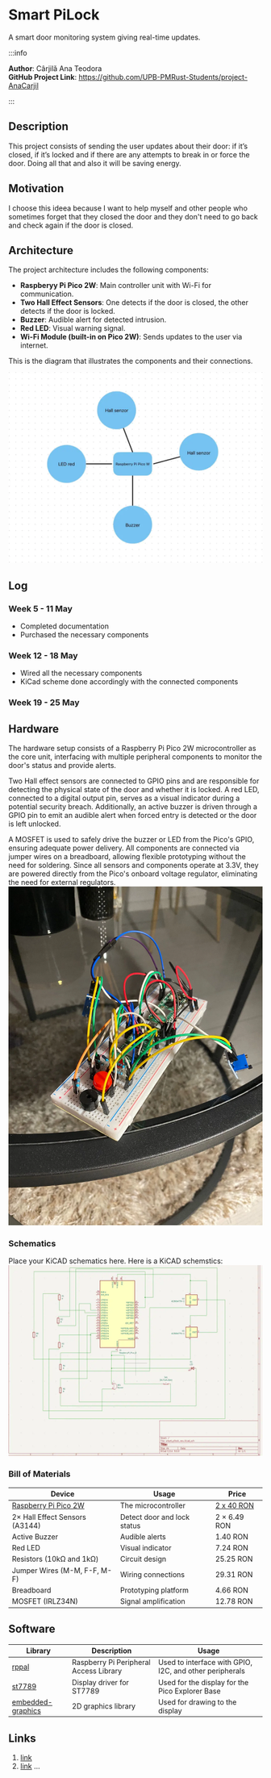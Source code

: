 # Smart PiLock
A smart door monitoring system giving real-time updates.

:::info 

**Author**: Cârjilǎ Ana Teodora \
**GitHub Project Link**: https://github.com/UPB-PMRust-Students/project-AnaCarjil

:::

## Description

This project consists of sending the user updates about their door: if it’s closed, if it’s locked and if there are any attempts to break in or force the door. Doing all that and also it will be saving energy.

## Motivation

I choose this ideea because I want to help myself and other people who sometimes forget that they closed the door and they don't need to go back and check again if the door is closed.

## Architecture 

The project architecture includes the following components:
- **Raspberyy Pi Pico 2W**: Main controller unit with Wi-Fi for communication.
- **Two Hall Effect Sensors**: One detects if the door is closed, the other detects if the door is locked.
- **Buzzer**: Audible alert for detected intrusion.  
- **Red LED**: Visual warning signal.  
- **Wi-Fi Module (built-in on Pico 2W)**: Sends updates to the user via internet. 

This is the diagram that illustrates the components and their connections.

![Schematic diagram](image.webp)
## Log

<!-- write your progress here every week -->

### Week 5 - 11 May
- Completed documentation
- Purchased the necessary components

### Week 12 - 18 May
- Wired all the necessary components
- KiCad scheme done accordingly with the connected components
### Week 19 - 25 May

## Hardware

The hardware setup consists of a Raspberry Pi Pico 2W microcontroller as the core unit, interfacing with multiple peripheral components to monitor the door's status and provide alerts.

Two Hall effect sensors are connected to GPIO pins and are responsible for detecting the physical state of the door and whether it is locked. A red LED, connected to a digital output pin, serves as a visual indicator during a potential security breach. Additionally, an active buzzer is driven through a GPIO pin to emit an audible alert when forced entry is detected or the door is left unlocked.

A MOSFET is used to safely drive the buzzer or LED from the Pico's GPIO, ensuring adequate power delivery. All components are connected via jumper wires on a breadboard, allowing flexible prototyping without the need for soldering. Since all sensors and components operate at 3.3V, they are powered directly from the Pico's onboard voltage regulator, eliminating the need for external regulators.
![Hardware log](image2.webp)

### Schematics

Place your KiCAD schematics here.
Here is a KiCAD schemstics:
![KiCAD scheme](image1.webp)
### Bill of Materials

<!-- Fill out this table with all the hardware components that you might need.

The format is 
```
| [Device](link://to/device) | This is used ... | [price](link://to/store) |

```

-->

| Device | Usage | Price |
|--------|--------|-------|
| [Raspberry Pi Pico 2W](https://www.raspberrypi.com/documentation/microcontrollers/raspberry-pi-pico.html) | The microcontroller | [ 2 x 40 RON](https://www.optimusdigital.ro/en/raspberry-pi-boards/12394-raspberry-pi-pico-w.html) |
| 2× Hall Effect Sensors (A3144) | Detect door and lock status | 2 × 6.49 RON |
| Active Buzzer | Audible alerts | 1.40 RON |
| Red LED | Visual indicator | 7.24 RON |
| Resistors (10kΩ and 1kΩ) | Circuit design | 25.25 RON |
| Jumper Wires (M-M, F-F, M-F) | Wiring connections | 29.31 RON |
| Breadboard | Prototyping platform | 4.66 RON |
| MOSFET (IRLZ34N) | Signal amplification | 12.78 RON |

## Software

| Library | Description | Usage |
|---------|-------------|-------|
| [rppal](https://docs.rs/rppal/latest/rppal/) | Raspberry Pi Peripheral Access Library | Used to interface with GPIO, I2C, and other peripherals |
| [st7789](https://github.com/almindor/st7789) | Display driver for ST7789 | Used for the display for the Pico Explorer Base |
| [embedded-graphics](https://github.com/embedded-graphics/embedded-graphics) | 2D graphics library | Used for drawing to the display |

## Links

<!-- Add a few links that inspired you and that you think you will use for your project -->

1. [link](https://example.com)
2. [link](https://example3.com)
...
